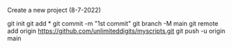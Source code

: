 Create a new project (8-7-2022)

git init
git add *
git commit -m "1st commit"
git branch -M main
git remote add origin https://github.com/unlimiteddigits/myscripts.git
git push -u origin main


